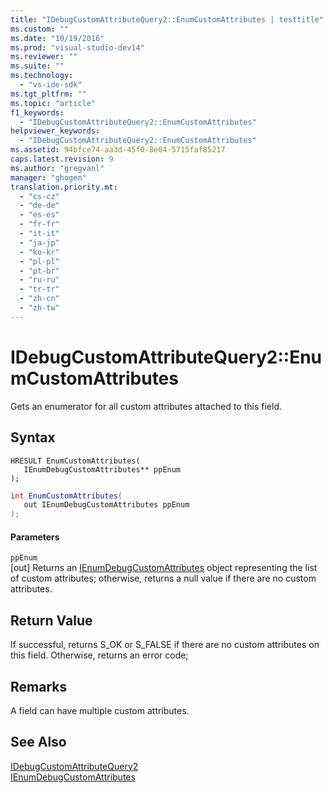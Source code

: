 ```yaml
---
title: "IDebugCustomAttributeQuery2::EnumCustomAttributes | testtitle"
ms.custom: ""
ms.date: "10/19/2016"
ms.prod: "visual-studio-dev14"
ms.reviewer: ""
ms.suite: ""
ms.technology: 
  - "vs-ide-sdk"
ms.tgt_pltfrm: ""
ms.topic: "article"
f1_keywords: 
  - "IDebugCustomAttributeQuery2::EnumCustomAttributes"
helpviewer_keywords: 
  - "IDebugCustomAttributeQuery2::EnumCustomAttributes"
ms.assetid: 94bfce74-aa3d-45f0-8e04-5715faf85217
caps.latest.revision: 9
ms.author: "gregvanl"
manager: "ghogen"
translation.priority.mt: 
  - "cs-cz"
  - "de-de"
  - "es-es"
  - "fr-fr"
  - "it-it"
  - "ja-jp"
  - "ko-kr"
  - "pl-pl"
  - "pt-br"
  - "ru-ru"
  - "tr-tr"
  - "zh-cn"
  - "zh-tw"
---
```

# IDebugCustomAttributeQuery2::EnumCustomAttributes
Gets an enumerator for all custom attributes attached to this field.  
  
## Syntax  
  
```cpp#  
HRESULT EnumCustomAttributes(   
   IEnumDebugCustomAttributes** ppEnum  
);  
```  
  
```c#  
int EnumCustomAttributes(  
   out IEnumDebugCustomAttributes ppEnum  
);  
```  
  
#### Parameters  
 `ppEnum`  
 [out] Returns an [IEnumDebugCustomAttributes](../extensibility-debugger-reference/ienumdebugcustomattributes.md) object representing the list of custom attributes; otherwise, returns a null value if there are no custom attributes.  
  
## Return Value  
 If successful, returns S_OK or S_FALSE if there are no custom attributes on this field. Otherwise, returns an error code;  
  
## Remarks  
 A field can have multiple custom attributes.  
  
## See Also  
 [IDebugCustomAttributeQuery2](../extensibility-debugger-reference/idebugcustomattributequery2.md)   
 [IEnumDebugCustomAttributes](../extensibility-debugger-reference/ienumdebugcustomattributes.md)
